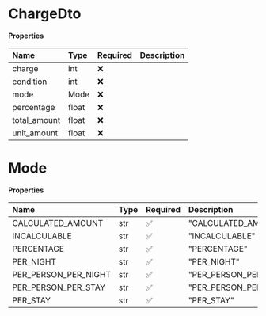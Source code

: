 # ChargeDto

**Properties**

| Name         | Type  | Required | Description |
| :----------- | :---- | :------- | :---------- |
| charge       | int   | ❌       |             |
| condition    | int   | ❌       |             |
| mode         | Mode  | ❌       |             |
| percentage   | float | ❌       |             |
| total_amount | float | ❌       |             |
| unit_amount  | float | ❌       |             |

# Mode

**Properties**

| Name                 | Type | Required | Description            |
| :------------------- | :--- | :------- | :--------------------- |
| CALCULATED_AMOUNT    | str  | ✅       | "CALCULATED_AMOUNT"    |
| INCALCULABLE         | str  | ✅       | "INCALCULABLE"         |
| PERCENTAGE           | str  | ✅       | "PERCENTAGE"           |
| PER_NIGHT            | str  | ✅       | "PER_NIGHT"            |
| PER_PERSON_PER_NIGHT | str  | ✅       | "PER_PERSON_PER_NIGHT" |
| PER_PERSON_PER_STAY  | str  | ✅       | "PER_PERSON_PER_STAY"  |
| PER_STAY             | str  | ✅       | "PER_STAY"             |

<!-- This file was generated by liblab | https://liblab.com/ -->
